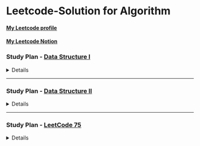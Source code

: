 # Leetcode-Solution for Algorithm

#### [My Leetcode profile](https://leetcode.com/AmyChang/)
#### [My Leetcode Notion](https://aquamarine-papyrus-593.notion.site/47966e36e9ed4b0c90829b34bbb1d416?v=832ab08167494d8c927200d4ff3d6ac6)

### Study Plan - [Data Structure I](https://leetcode.com/study-plan/data-structure/?progress=fv6jie5)

<details>

| # | Title     | Solution     | Difficulty | Related Topics |
|---| --------- | ------------ | ---------- | -------------- |
|217|[Contains Duplicate](https://leetcode.com/submissions/detail/769941432/) | [Java](https://github.com/coco40725/Leetcode-Solution/blob/master/No.201-300/217.Contains_Duplicate/src/Solution.java) | Easy | Array, Hash Table, Sorting |
|53|[Maximum Subarray](https://leetcode.com/submissions/detail/769956523/) | [Java](https://github.com/coco40725/Leetcode-Solution/blob/master/No.1-100/53.Maximum_Subarray/src/Solution.java) | Medium | Array, Divide and Conquer, Dynamic Programming |
|1|[Two Sum](https://leetcode.com/submissions/detail/769956914/)| [Java](https://github.com/coco40725/Leetcode-Solution/blob/master/No.1-100/1.Two_Sum/src/Solution.java) | Easy | Array, Hash Table |
|88|[Merge Sorted Array](https://leetcode.com/submissions/detail/770016650/)|[Java](https://github.com/coco40725/Leetcode-Solution/blob/master/No.1-100/88.MergeSortedArray/src/Solution.java), [Java](https://github.com/coco40725/Leetcode-Solution/blob/master/No.1-100/88.MergeSortedArray/src/Solution1.java) | Easy | Array, Two Pointers, Sorting |
|350|[Intersection of Two Arrays II](https://leetcode.com/submissions/detail/770628396/)|[Java](https://github.com/coco40725/Leetcode-Solution/blob/master/No.301-400/350.Intersection_of_Two_Arrays_II/src/Solution.java) | Easy | Array, Hash Table, Two Pointers, Binary Search, Sorting |
|121|[Best Time to Buy and Sell Stock](https://leetcode.com/submissions/detail/770628670/)|[Java](https://github.com/coco40725/Leetcode-Solution/blob/master/No.101-200/121.Best_Time_to_Buy_and_Sell_Stock/src/Solution.java), [Java](https://github.com/coco40725/Leetcode-Solution/blob/master/No.101-200/121.Best_Time_to_Buy_and_Sell_Stock/src/Solution1.java) | Easy | Array, Dynamic Programming | 
|566|[Reshape the Matrix](https://leetcode.com/submissions/detail/771480427/)|[Java](https://github.com/coco40725/Leetcode-Solution/blob/master/No.501-600/566.Reshape_the_Matrix/src/Solution.java) | Easy | Array, Matrix, Simulation |
|118|[Pascal's Triangle](https://leetcode.com/submissions/detail/771480643/)|[Java](https://github.com/coco40725/Leetcode-Solution/blob/master/No.101-200/118.Pascal_triangle/src/Solution.java) | Easy| Array, Dynamic Programming | 
|36|[Valid Sudoku](https://leetcode.com/submissions/detail/773865508/)|[Java](https://github.com/coco40725/Leetcode-Solution/blob/master/No.1-100/36.ValidSudoku/src/Solution.java) | Medium | Array, Hash Table, Matrix|
|74|[Search a 2D Matrix](https://leetcode.com/submissions/detail/773865592/)|[Java](https://github.com/coco40725/Leetcode-Solution/blob/master/No.1-100/74.Search_a_2D_Matrix/src/Solution.java), [Java](https://github.com/coco40725/Leetcode-Solution/blob/master/No.1-100/74.Search_a_2D_Matrix/src/Solution1.java) | Medium | Array, Binary Search, Matrix|
|387|[First Unique Character in a String](https://leetcode.com/submissions/detail/773865803/) |[Java](https://github.com/coco40725/Leetcode-Solution/blob/master/No.301-400/387.FirstUniqueCharacterinaString/src/Solution.java), [Java](https://github.com/coco40725/Leetcode-Solution/blob/master/No.301-400/387.FirstUniqueCharacterinaString/src/Solution1.java) | Easy | Hash Table, Sorting, Queue, Counting |
|383|[Ransom Note](https://leetcode.com/submissions/detail/773865858/)|[Java](https://github.com/coco40725/Leetcode-Solution/blob/master/No.301-400/383.RansomNote/src/Solution.java)| Easy | Hash Table, String, Counting |
|242|[Valid Anagram](https://leetcode.com/submissions/detail/773865927/)|[Java](https://github.com/coco40725/Leetcode-Solution/blob/master/No.201-300/242.ValidAnagram/src/Solution.java) | Easy | Hash Table, String, Counting |
|141|[Linked List Cycle](https://leetcode.com/submissions/detail/773866062/)|[Java](https://github.com/coco40725/Leetcode-Solution/blob/master/No.101-200/141.LinkedListCycle/src/Solution.java) | Easy | Hash Table, Linked List, Two Pointers |
|21|[Merge Two Sorted Lists](https://leetcode.com/submissions/detail/773930093/)|[Java](https://github.com/coco40725/Leetcode-Solution/blob/master/No.1-100/21.MergeTwoSortedLists/src/Solution.java), [Java](https://github.com/coco40725/Leetcode-Solution/blob/master/No.1-100/21.MergeTwoSortedLists/src/Solution1.java) | Easy | Linked List, Recursion |
|203|[Remove Linked List Elements](https://leetcode.com/submissions/detail/774037033/)|[Java](https://github.com/coco40725/Leetcode-Solution/blob/master/No.201-300/203.RemoveLinkedListElements/src/Solution.java), [Java](https://github.com/coco40725/Leetcode-Solution/blob/master/No.201-300/203.RemoveLinkedListElements/src/Solution1.java) | Easy | Linked List, Recursion |
|206|[Reverse Linked List](https://leetcode.com/submissions/detail/775627179/)|[Java](https://github.com/coco40725/Leetcode-Solution/blob/master/No.201-300/206.ReverseLinkedList/src/Solution.java), [Java](https://github.com/coco40725/Leetcode-Solution/blob/master/No.201-300/206.ReverseLinkedList/src/Solution1.java) | Easy | Linked List, Recursion |
|83|[Remove Duplicates from Sorted List](https://leetcode.com/submissions/detail/774962577/)|[Java](https://github.com/coco40725/Leetcode-Solution/blob/master/No.1-100/83.RemoveDuplicatesfromSortedList/src/Solution.java), [Java](https://github.com/coco40725/Leetcode-Solution/blob/master/No.1-100/83.RemoveDuplicatesfromSortedList/src/Solution1.java) | Easy | Linked List |
|20|[Valid Parentheses](https://leetcode.com/submissions/detail/776809895/)|[Java](https://github.com/coco40725/Leetcode-Solution/blob/master/No.1-100/20.ValidParentheses/src/Solution.java) | Easy | String, Stack |
|232|[Implement Queue using Stacks](https://leetcode.com/submissions/detail/777342996/)|[Java](https://github.com/coco40725/Leetcode-Solution/blob/master/No.201-300/232.ImplementQueueusingStacks/src/MyQueue1.java)| Easy | Stack, Design, Queue |
|144|[Binary Tree Preorder Traversal](https://leetcode.com/submissions/detail/777487287/)|[Java](https://github.com/coco40725/Leetcode-Solution/blob/master/No.101-200/144.BinaryTreePreorderTraversal/src/Solution.java) | Easy | Stack, Tree, Depth-First-Search, Binary Tree |
|94|[Binary Tree Inorder Traversal](https://leetcode.com/submissions/detail/777515262/)|[Java](https://github.com/coco40725/Leetcode-Solution/blob/master/No.1-100/74.Search_a_2D_Matrix/src/Solution.java), [Java](https://github.com/coco40725/Leetcode-Solution/blob/master/No.1-100/74.Search_a_2D_Matrix/src/Solution1.java) | Easy | Stack, Tree, Depth-First-Search, Binary Tree |
|145|[Binary Tree Postorder Traversal](https://leetcode.com/submissions/detail/777578966/)|[Java](https://github.com/coco40725/Leetcode-Solution/blob/master/No.101-200/145.BinaryTreePostorderTraversal/src/Solution.java) | Easy | Stack, Tree, Depth-First-Search, Binary Tree |
|102|[Binary Tree Level Order Traversal](https://leetcode.com/submissions/detail/779233402/)|[Java](https://github.com/coco40725/Leetcode-Solution/blob/master/No.101-200/102.BinaryTreeLevelOrderTraversal/src/Solution.java)| Medium | Tree, Depth-First-Search, Binary Tree |
|104|[Maximum Depth of Binary Tree](https://leetcode.com/submissions/detail/779262190/)|[Java](https://github.com/coco40725/Leetcode-Solution/blob/master/No.101-200/104.MaximumDepthofBinaryTree/src/Solution.java), [Java](https://github.com/coco40725/Leetcode-Solution/blob/master/No.101-200/104.MaximumDepthofBinaryTree/src/Solution1.java)| Easy | Tree, Depth-First-Search, Breadth-First-Search, Binary Tree |
|101|[Symmetric Tree](https://leetcode.com/submissions/detail/779283185/) |[Java](https://github.com/coco40725/Leetcode-Solution/blob/master/No.101-200/101.SymmetricTree/src/Solution.java), [Java](https://github.com/coco40725/Leetcode-Solution/blob/master/No.101-200/101.SymmetricTree/src/Solution1.java)| Easy |  Tree, Depth-First-Search, Breadth-First-Search, Binary Tree |
|226|[Invert Binary Tree](https://leetcode.com/submissions/detail/791915710/) |[Java](https://github.com/coco40725/Leetcode-Solution/blob/master/No.201-300/226.InvertBinaryTree/src/Solution.java)| Easy | Tree, Depth-First-Search, Breadth-First-Search, Binary Tree |
|112|[Path Sum](https://leetcode.com/submissions/detail/803437652/) |[Java](https://github.com/coco40725/Leetcode-Solution/blob/master/No.101-200/112.PathSum/src/Solution.java), [Java](https://github.com/coco40725/Leetcode-Solution/blob/master/No.101-200/112.PathSum/src/Solution1.java)| Easy | Tree, Depth-First-Search, Breadth-First-Search, Binary Tree |
|700|[Search in a Binary Search Tree](https://leetcode.com/submissions/detail/801781282/) |[Java](https://github.com/coco40725/Leetcode-Solution/blob/master/No.601-700/700.SearchinaBinarySearchTree/src/Solution.java), [Java](https://github.com/coco40725/Leetcode-Solution/blob/master/No.601-700/700.SearchinaBinarySearchTree/src/Solution1.java)| Easy | Tree, Binary Search Tree, Binary Tree |
|701|[Insert into a Binary Search Tree](https://leetcode.com/submissions/detail/801792057/) |[Java](https://github.com/coco40725/Leetcode-Solution/blob/master/No.701-800/701.InsertintoaBinarySearchTree/src/Solution.java)| Medium | Tree, Binary Search Tree, Binary Tree |
|98|[Validate Binary Search Tree](https://leetcode.com/submissions/detail/801913909/) |[Java](https://github.com/coco40725/Leetcode-Solution/blob/master/No.1-100/98.ValidateBinarySearchTree/src/Solution.java)| Medium | Tree, Depth-First-Search, Breadth-First-Search, Binary Tree |
|653|[Two Sum IV - Input is a BST](https://leetcode.com/submissions/detail/803435217/) |[Java](https://github.com/coco40725/Leetcode-Solution/blob/master/No.601-700/653.TwoSumIVInputisaBST/src/Solution.java), [Java](https://github.com/coco40725/Leetcode-Solution/blob/master/No.601-700/653.TwoSumIVInputisaBST/src/Solution1.java)| Easy | Hash Table, Two Pointers, Tree, Depth-First-Search, Breadth-First-Search, Binary Search Tree, Binary Tree |
|235|[Lowest Common Ancestor of a Binary Search Tree](https://leetcode.com/submissions/detail/771734313/) |[Java](https://github.com/coco40725/Leetcode-Solution/blob/master/No.201-300/235.LowestCommonAncestorofaBinarySearchTree/src/Solution.java)| Medium | Tree, Depth-First-Search, Breadth-First-Search, Binary Tree |
</details>

---

### Study Plan - [Data Structure II](https://leetcode.com/study-plan/data-structure/?progress=fv6jie5)
<details>

| # | Title     | Solution     | Difficulty | Related Topics |
|---| --------- | ------------ | ---------- | -------------- |
|136|[Single Number](https://leetcode.com/submissions/detail/803450020/) |[Java](https://github.com/coco40725/Leetcode-Solution/blob/master/No.101-200/136.SingleNumber/src/Solution.java)| Easy | Array, BitManipulation |
|169|[Majority Element](https://leetcode.com/submissions/detail/759646967/) |[Java](https://github.com/coco40725/Leetcode-Solution/blob/master/No.101-200/169.MajorityNum/src/Solution.java)| Easy | Array, Hash Table, Divide and Conquer, Sorting, Counting |
|15|[3Sum](https://leetcode.com/submissions/detail/758906999/) |[Java](https://github.com/coco40725/Leetcode-Solution/blob/master/No.1-100/15.3Sum/src/Solution.java)| Medium | Array, Two Pointers, Sorting |
|75|[Sort Colors](https://leetcode.com/submissions/detail/803473915/)|[Java](https://github.com/coco40725/Leetcode-Solution/blob/master/No.1-100/75.SortColors/src/Solution.java), [Java](https://github.com/coco40725/Leetcode-Solution/blob/master/No.1-100/75.SortColors/src/Solution1.java)| Medium |Array, Two Pointers, Sorting |
|56|[Merge Intervals](https://leetcode.com/submissions/detail/819027596/)|[Java](https://github.com/coco40725/Leetcode-Solution/blob/master/No.1-100/56.MergeIntervals/src/Solution.java)| Medium |Array, Sorting |
|706|[Design HashMap](https://leetcode.com/submissions/detail/819044288/)|[Java](https://github.com/coco40725/Leetcode-Solution/blob/master/No.701-800/_706.DesignHashMap/src/MyHashMap.java)| Easy |Array, Hash Table, Linked List, Design, Hash Function |
|119|[Pascal's Triangle II](https://leetcode.com/submissions/detail/819091200/)|[Java](https://github.com/coco40725/Leetcode-Solution/blob/master/No.101-200/_119.PascalsTriangleII/src/Solution.java)| Easy |Array, Dynamic Programming | 
|48|[Rotate Image](https://leetcode.com/submissions/detail/819134920/)|[Java](https://github.com/coco40725/Leetcode-Solution/blob/master/No.1-100/_48.Rotate%20Image/src/Solution.java)| Medium |Array, Math, Matrix | 
</details>

---

### Study Plan - [LeetCode 75](https://leetcode.com/studyplan/leetcode-75/)
<details>

| #    | Title     | Solution                                                                                                                                           | Difficulty | Related Topics                            |
|------| --------- |----------------------------------------------------------------------------------------------------------------------------------------------------|------------|-------------------------------------------|
| 1768 |[Merge Strings Alternately](https://leetcode.com/problems/merge-strings-alternately/submissions/968750718/?envType=study-plan-v2&envId=leetcode-75) | [Kotlin](https://github.com/coco40725/Leetcode-Solution/blob/master/No.1701-1800/1768.%20Merge_Strings_Alternately/kotlin/Solution.kt)             | Easy       | Two Pointers, String                      |
| 1071 |[Greatest Common Divisor of Strings](https://leetcode.com/problems/greatest-common-divisor-of-strings/submissions/968767643/?envType=study-plan-v2&envId=leetcode-75) | [Kotlin](https://github.com/coco40725/Leetcode-Solution/tree/master/No.1001-1100/1071.Greatest_Common_Divisor_of_Strings/kotlin)                   | Easy       | Math, String                              |
| 1431 |[Kids With the Greatest Number of Candies](https://leetcode.com/problems/kids-with-the-greatest-number-of-candies/submissions/973966337/?envType=study-plan-v2&envId=leetcode-75) | [Kotlin](https://github.com/coco40725/Leetcode-Solution/blob/master/No.1401-1500/1431.Kids_With_the_Greatest_Number_of_Candies/kotlin/Solution.kt) | Easy       | Array                                     |
| 605  |[Can Place Flowers](https://leetcode.com/problems/can-place-flowers/submissions/1051704526/?envType=study-plan-v2&envId=leetcode-75) | [Kotlin](https://github.com/coco40725/Leetcode-Solution/blob/master/No.601-700/605.Can%20Place%20Flowers/kotlin/Solution.kt)                       | Easy       | Array, Greedy                             |
| 345  |[Reverse Vowels of a String](https://leetcode.com/problems/reverse-vowels-of-a-string/submissions/1051743024/?envType=study-plan-v2&envId=leetcode-75) | [Kotlin](https://github.com/coco40725/Leetcode-Solution/blob/master/No.301-400/345.Reverse%20Vowels%20of%20a%20String/kotlin/Solution.kt)          | Easy       | String, Two Pointers                      |
| 151  |[Reverse Words in a String](https://leetcode.com/problems/reverse-words-in-a-string/submissions/1051747716/?envType=study-plan-v2&envId=leetcode-75) | [Kotlin](https://github.com/coco40725/Leetcode-Solution/blob/master/No.101-200/151.%20Reverse%20Words%20in%20a%20String/kotlin/Solution.kt)        | Medium     | String, Two Pointers                      |
| 238  |[Product of Array Except Self](https://leetcode.com/problems/product-of-array-except-self/submissions/1051771955/?envType=study-plan-v2&envId=leetcode-75) | [Kotlin](https://github.com/coco40725/Leetcode-Solution/blob/master/No.201-300/238.%20Product%20of%20Array%20Except%20Self/kotlin/Solution.kt)     | Medium     | Array, Prefix Sum                         |
| 334  |[Increasing Triplet Subsequence](https://leetcode.com/problems/increasing-triplet-subsequence/submissions/1053615088/?envType=study-plan-v2&envId=leetcode-75) | [Kotlin](https://github.com/coco40725/Leetcode-Solution/blob/master/No.301-400/334.%20Increasing%20Triplet%20Subsequence/kotlin/Solution.kt)       | Medium     | Array, Greedy                             |
| 443  |[String Compression](https://leetcode.com/problems/string-compression/submissions/1053652296/?envType=study-plan-v2&envId=leetcode-75) | [Kotlin](https://github.com/coco40725/Leetcode-Solution/blob/master/No.401-500/443.%20String%20Compression/kotlin/Solution.kt)                     | Medium     | Two Pointers, String                      |
| 283  |[Move Zeroes](https://leetcode.com/problems/move-zeroes/submissions/1053677298/?envType=study-plan-v2&envId=leetcode-75) | [Kotlin](https://github.com/coco40725/Leetcode-Solution/blob/master/No.201-300/283.Move%20Zeroes/kotlin/Solution.kt)                               | Easy       | Two Pointers, Array                       |
| 392  |[Is Subsequence](https://leetcode.com/problems/is-subsequence/submissions/893881418/?envType=study-plan-v2&envId=leetcode-75) | [Java](https://github.com/coco40725/Leetcode-Solution/blob/master/No.301-400/_392.%20Is%20Subsequence/src/Solution.java)                           | Easy       | Two Pointers, String, Dynamic Programming |
| 11   |[Container With Most Water](https://leetcode.com/problems/container-with-most-water/submissions/1062109027/?envType=study-plan-v2&envId=leetcode-755) | [Kotlin](https://github.com/coco40725/Leetcode-Solution/blob/master/No.1-100/11.%20Container%20With%20Most%20Water/kotlin/Solution.kt)                         | Medium     | Two Pointers, Array, Greedy               |
| 1679 |[Max Number of K-Sum Pairs](https://leetcode.com/problems/max-number-of-k-sum-pairs/submissions/1062264311/?envType=study-plan-v2&envId=leetcode-75) | [Kotlin](https://github.com/coco40725/Leetcode-Solution/blob/master/No.1601-1700/1679.%20Max%20Number%20of%20K-Sum%20Pairs/kotlin/Solution.kt)                         | Medium     | Hash Table, Array, Two Pointers, String   |
| 643  |[Maximum Average Subarray I](https://leetcode.com/problems/maximum-average-subarray-i/submissions/1062282246/?envType=study-plan-v2&envId=leetcode-75) | [Kotlin](https://github.com/coco40725/Leetcode-Solution/blob/master/No.601-700/643.%20Maximum%20Average%20Subarray%20I/kotlin/Solution.kt)                         | Easy       | Sliding Window, Array                     |
| 1456 |[Maximum Number of Vowels in a Substring of Given Length](https://leetcode.com/problems/maximum-number-of-vowels-in-a-substring-of-given-length/submissions/1062289608/?envType=study-plan-v2&envId=leetcode-75) | [Kotlin](https://github.com/coco40725/Leetcode-Solution/blob/master/No.1401-1500/1456.%20Maximum%20Number%20of%20Vowels%20in%20a%20Substring%20of%20Given%20Length/kotlin/Solution.kt)  | Medium       | Sliding Window, String  |

---

